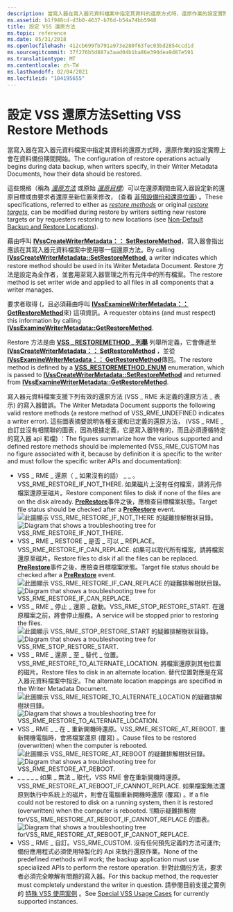```yaml
---
description: 當寫入器在寫入器元資料檔案中指定其資料的還原方式時，還原作業的設定實際上會在資料備份期間開始。
ms.assetid: b1f948cd-d3b0-4637-b76d-b54a74bb5948
title: 設定 VSS 還原方法
ms.topic: reference
ms.date: 05/31/2018
ms.openlocfilehash: 412cb699fb791a973e280f63fec03bd2854ccd1d
ms.sourcegitcommit: 37f276b5d887a3aad04b1ba86e390dea9d87e591
ms.translationtype: MT
ms.contentlocale: zh-TW
ms.lasthandoff: 02/04/2021
ms.locfileid: "104195655"
---
```

# <a name="setting-vss-restore-methods"></a><span data-ttu-id="97c06-103">設定 VSS 還原方法</span><span class="sxs-lookup"><span data-stu-id="97c06-103">Setting VSS Restore Methods</span></span>

<span data-ttu-id="97c06-104">當寫入器在寫入器元資料檔案中指定其資料的還原方式時，還原作業的設定實際上會在資料備份期間開始。</span><span class="sxs-lookup"><span data-stu-id="97c06-104">The configuration of restore operations actually begins during data backup, when writers specify, in their Writer Metadata Documents, how their data should be restored.</span></span>

<span data-ttu-id="97c06-105">這些規格（稱為 [*還原方法*](vssgloss-r.md) 或原始 [*還原目標*](vssgloss-r.md)）可以在還原期間由寫入器設定新的還原目標或由要求者還原至新位置來修改， (查看 [非預設備份和還原位置](non-default-backup-and-restore-locations.md)) 。</span><span class="sxs-lookup"><span data-stu-id="97c06-105">These specifications, referred to either as [*restore methods*](vssgloss-r.md) or original [*restore targets*](vssgloss-r.md), can be modified during restore by writers setting new restore targets or by requesters restoring to new locations (see [Non-Default Backup and Restore Locations](non-default-backup-and-restore-locations.md)).</span></span>

<span data-ttu-id="97c06-106">藉由呼叫 [**IVssCreateWriterMetadata：： SetRestoreMethod**](/windows/desktop/api/VsWriter/nf-vswriter-ivsscreatewritermetadata-setrestoremethod)，寫入器會指出應該在其寫入器元資料檔案中使用哪一個還原方法。</span><span class="sxs-lookup"><span data-stu-id="97c06-106">By calling [**IVssCreateWriterMetadata::SetRestoreMethod**](/windows/desktop/api/VsWriter/nf-vswriter-ivsscreatewritermetadata-setrestoremethod), a writer indicates which restore method should be used in its Writer Metadata Document.</span></span> <span data-ttu-id="97c06-107">Restore 方法是設定為全作者，並套用至寫入器管理之所有元件中的所有檔案。</span><span class="sxs-lookup"><span data-stu-id="97c06-107">The restore method is set writer wide and applied to all files in all components that a writer manages.</span></span>

<span data-ttu-id="97c06-108">要求者取得 (，且必須藉由呼叫 [**IVssExamineWriterMetadata：： GetRestoreMethod**](/windows/desktop/api/VsBackup/nf-vsbackup-ivssexaminewritermetadata-getrestoremethod)來) 這項資訊。</span><span class="sxs-lookup"><span data-stu-id="97c06-108">A requester obtains (and must respect) this information by calling [**IVssExamineWriterMetadata::GetRestoreMethod**](/windows/desktop/api/VsBackup/nf-vsbackup-ivssexaminewritermetadata-getrestoremethod).</span></span>

<span data-ttu-id="97c06-109">Restore 方法是由 [**VSS \_ RESTOREMETHOD \_ 列舉**](/windows/desktop/api/VsWriter/ne-vswriter-vss_restoremethod_enum) 列舉所定義，它會傳遞至 [**IVssCreateWriterMetadata：： SetRestoreMethod**](/windows/desktop/api/VsWriter/nf-vswriter-ivsscreatewritermetadata-setrestoremethod) ，並從 [**IVssExamineWriterMetadata：： GetRestoreMethod**](/windows/desktop/api/VsBackup/nf-vsbackup-ivssexaminewritermetadata-getrestoremethod)傳回。</span><span class="sxs-lookup"><span data-stu-id="97c06-109">The restore method is defined by a [**VSS\_RESTOREMETHOD\_ENUM**](/windows/desktop/api/VsWriter/ne-vswriter-vss_restoremethod_enum) enumeration, which is passed to [**IVssCreateWriterMetadata::SetRestoreMethod**](/windows/desktop/api/VsWriter/nf-vswriter-ivsscreatewritermetadata-setrestoremethod) and returned from [**IVssExamineWriterMetadata::GetRestoreMethod**](/windows/desktop/api/VsBackup/nf-vsbackup-ivssexaminewritermetadata-getrestoremethod).</span></span>

<span data-ttu-id="97c06-110">寫入器元資料檔案支援下列有效的還原方法 (VSS \_ RME 未定義的還原方法 \_ 表示) 的寫入器錯誤。</span><span class="sxs-lookup"><span data-stu-id="97c06-110">The Writer Metadata Document supports the following valid restore methods (a restore method of VSS\_RME\_UNDEFINED indicates a writer error).</span></span> <span data-ttu-id="97c06-111">這些圖表摘要說明各種支援和已定義的還原方法， (VSS \_ RME \_ 自訂並沒有相關聯的圖表，因為根據定義，它是寫入器特有的，而且必須遵循特定的寫入器 api 和檔) ：</span><span class="sxs-lookup"><span data-stu-id="97c06-111">The figures summarize how the various supported and defined restore methods should be implemented (VSS\_RME\_CUSTOM has no figure associated with it, because by definition it is specific to the writer and must follow the specific writer APIs and documentation):</span></span>

-   <span data-ttu-id="97c06-112">VSS \_ RME \_ 還原（ \_ 如果沒有的話） \_ \_ 。</span><span class="sxs-lookup"><span data-stu-id="97c06-112">VSS\_RME\_RESTORE\_IF\_NOT\_THERE.</span></span> <span data-ttu-id="97c06-113">如果磁片上沒有任何檔案，請將元件檔案還原至磁片。</span><span class="sxs-lookup"><span data-stu-id="97c06-113">Restore component files to disk if none of the files are on the disk already.</span></span> <span data-ttu-id="97c06-114">[**PreRestore**](/windows/desktop/api/VsBackup/nf-vsbackup-ivssbackupcomponents-prerestore)事件之後，應檢查目標檔案狀態。</span><span class="sxs-lookup"><span data-stu-id="97c06-114">Target file status should be checked after a [**PreRestore**](/windows/desktop/api/VsBackup/nf-vsbackup-ivssbackupcomponents-prerestore) event.</span></span>
    <span data-ttu-id="97c06-115">![此圖顯示 VSS_RME_RESTORE_IF_NOT_THERE 的疑難排解樹狀目錄。](images/rint.png)</span><span class="sxs-lookup"><span data-stu-id="97c06-115">![Diagram that shows a troubleshooting tree for VSS_RME_RESTORE_IF_NOT_THERE.](images/rint.png)</span></span>
-   <span data-ttu-id="97c06-116">VSS \_ RME \_ RESTORE \_ 是否 \_ 可以 \_ REPLACE。</span><span class="sxs-lookup"><span data-stu-id="97c06-116">VSS\_RME\_RESTORE\_IF\_CAN\_REPLACE.</span></span> <span data-ttu-id="97c06-117">如果可以取代所有檔案，請將檔案還原至磁片。</span><span class="sxs-lookup"><span data-stu-id="97c06-117">Restore files to disk if all the files can be replaced.</span></span> <span data-ttu-id="97c06-118">[**PreRestore**](/windows/desktop/api/VsBackup/nf-vsbackup-ivssbackupcomponents-prerestore)事件之後，應檢查目標檔案狀態。</span><span class="sxs-lookup"><span data-stu-id="97c06-118">Target file status should be checked after a [**PreRestore**](/windows/desktop/api/VsBackup/nf-vsbackup-ivssbackupcomponents-prerestore) event.</span></span>
    <span data-ttu-id="97c06-119">![此圖顯示 VSS_RME_RESTORE_IF_CAN_REPLACE 的疑難排解樹狀目錄。](images/ricr.png)</span><span class="sxs-lookup"><span data-stu-id="97c06-119">![Diagram that shows a troubleshooting tree for VSS_RME_RESTORE_IF_CAN_REPLACE.](images/ricr.png)</span></span>
-   <span data-ttu-id="97c06-120">VSS \_ RME \_ 停止 \_ 還原 \_ 啟動。</span><span class="sxs-lookup"><span data-stu-id="97c06-120">VSS\_RME\_STOP\_RESTORE\_START.</span></span> <span data-ttu-id="97c06-121">在還原檔案之前，將會停止服務。</span><span class="sxs-lookup"><span data-stu-id="97c06-121">A service will be stopped prior to restoring the files.</span></span>
    <span data-ttu-id="97c06-122">![此圖顯示 VSS_RME_STOP_RESTORE_START 的疑難排解樹狀目錄。](images/srr.png)</span><span class="sxs-lookup"><span data-stu-id="97c06-122">![Diagram that shows a troubleshooting tree for VSS_RME_STOP_RESTORE_START.](images/srr.png)</span></span>
-   <span data-ttu-id="97c06-123">VSS \_ RME \_ 還原 \_ 至 \_ 替代 \_ 位置。</span><span class="sxs-lookup"><span data-stu-id="97c06-123">VSS\_RME\_RESTORE\_TO\_ALTERNATE\_LOCATION.</span></span> <span data-ttu-id="97c06-124">將檔案還原到其他位置的磁片。</span><span class="sxs-lookup"><span data-stu-id="97c06-124">Restore files to disk in an alternate location.</span></span> <span data-ttu-id="97c06-125">替代位置對應是在寫入器元資料檔案中指定。</span><span class="sxs-lookup"><span data-stu-id="97c06-125">The alternate location mappings are specified in the Writer Metadata Document.</span></span>
    <span data-ttu-id="97c06-126">![此圖顯示 VSS_RME_RESTORE_TO_ALTERNATE_LOCATION 的疑難排解樹狀目錄。](images/rtal.png)</span><span class="sxs-lookup"><span data-stu-id="97c06-126">![Diagram that shows a troubleshooting tree for VSS_RME_RESTORE_TO_ALTERNATE_LOCATION.](images/rtal.png)</span></span>
-   <span data-ttu-id="97c06-127">VSS \_ RME \_ \_ 在 \_ 重新開機時還原。</span><span class="sxs-lookup"><span data-stu-id="97c06-127">VSS\_RME\_RESTORE\_AT\_REBOOT.</span></span> <span data-ttu-id="97c06-128">重新開機電腦時，會將檔案還原 (覆寫) 。</span><span class="sxs-lookup"><span data-stu-id="97c06-128">Cause files to be restored (overwritten) when the computer is rebooted.</span></span>
    <span data-ttu-id="97c06-129">![此圖顯示 VSS_RME_RESTORE_AT_REBOOT 的疑難排解樹狀目錄。](images/rar.png)</span><span class="sxs-lookup"><span data-stu-id="97c06-129">![Diagram that shows a troubleshooting tree for VSS_RME_RESTORE_AT_REBOOT.](images/rar.png)</span></span>
-   <span data-ttu-id="97c06-130">\_ \_ \_ \_ \_ 如果 \_ 無法 \_ 取代，VSS RME 會在重新開機時還原。</span><span class="sxs-lookup"><span data-stu-id="97c06-130">VSS\_RME\_RESTORE\_AT\_REBOOT\_IF\_CANNOT\_REPLACE.</span></span> <span data-ttu-id="97c06-131">如果檔案無法還原到執行中系統上的磁片，則會在電腦重新開機時還原 (覆寫) 。</span><span class="sxs-lookup"><span data-stu-id="97c06-131">If a file could not be restored to disk on a running system, then it is restored (overwritten) when the computer is rebooted.</span></span>
    <span data-ttu-id="97c06-132">![顯示疑難排解樹 forVSS_RME_RESTORE_AT_REBOOT_IF_CANNOT_REPLACE 的圖表。</span><span class="sxs-lookup"><span data-stu-id="97c06-132">![Diagram that shows a troubleshooting tree forVSS_RME_RESTORE_AT_REBOOT_IF_CANNOT_REPLACE.</span></span> ](images/raricr.png)
-   <span data-ttu-id="97c06-133">VSS \_ RME \_ 自訂。</span><span class="sxs-lookup"><span data-stu-id="97c06-133">VSS\_RME\_CUSTOM.</span></span> <span data-ttu-id="97c06-134">沒有任何預先定義的方法可運作;備份應用程式必須使用特製化的 Api 來執行還原作業。</span><span class="sxs-lookup"><span data-stu-id="97c06-134">None of the predefined methods will work; the backup application must use specialized APIs to perform the restore operation.</span></span> <span data-ttu-id="97c06-135">針對此備份方法，要求者必須完全瞭解有問題的寫入器。</span><span class="sxs-lookup"><span data-stu-id="97c06-135">For this backup method, the requester must completely understand the writer in question.</span></span> <span data-ttu-id="97c06-136">請參閱目前支援之實例的 [特殊 VSS 使用案例](special-vss-usage-cases.md) 。</span><span class="sxs-lookup"><span data-stu-id="97c06-136">See [Special VSS Usage Cases](special-vss-usage-cases.md) for currently supported instances.</span></span>

 

 



